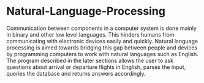 # Natural-Language-Processing

Communication between components in a computer system is done mainly in binary and other low level languages. This hinders humans from communicating with electronic devices easily and quickly.  Natural language processing is aimed towards bridging this gap between people and devices by programming computers to work with natural languages such as English. The program described in the later sections allows the user to ask questions about arrival or departure flights in English, parses the input, queries the database and returns answers accordingly. 